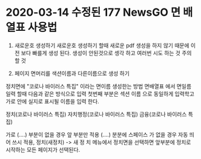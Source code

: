 
# 2020-03-14 수정된 177 NewsGO 면 배열표 사용법

1. 새로운호 생성하기
  새로운호 생성하기 할때 새로운 pdf 생성을 하지 않기 때문에 이전 보다 빠를게 생성 된다.
  생성이 안된것으로 셍각 하고 여러번 시도 하는 것 주의 할 것

1. 페이지 면머리를 색션이름과 다른이름으로 생성 하기

  정치면에 "코로나 바이러스 특집" 이라는 면이름 생성한는 방법
  면배열표 에서 면일름 일력 할때 다음과 같은 방식으로 입력
  첫번째 부분은 섹션 이름 으로 동일하게 입력학고 가로 안에 실지로 표시될 이름을 입력 한다.

  정치(코로나 바이러스 특집)
  자치행정(코로나 바이러스 특집)
  금융(코로나 바이러스 특집)

  가로 (....) 부분이 없을 경우 앞 부분만 적용
  (....) 분분에 스페이스 가 없을 경우 자동 띄어 쓰시 적용, 정치(새정치) -> 새 정 치 
  메뉴에서 정치면을 선택하면 앞부분에 정치로 시작하는 모든 페이지가 선택된다.
